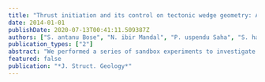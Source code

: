 ```yaml
---
title: "Thrust initiation and its control on tectonic wedge geometry: An insight from physical and numerical models"
date: 2014-01-01
publishDate: 2020-07-13T00:41:11.509387Z
authors: ["S. antanu Bose", "N. ibir Mandal", "P. uspendu Saha", "S. hamik Sarkar", "C. arolina Lithgow-Bertelloni"]
publication_types: ["2"]
abstract: "We performed a series of sandbox experiments to investigate the initiation of thrust ramping in tectonic wedges on a mechanically continuous basal decollement. The experiments show that the decollement slope (beta) is the key factor in controlling the location of thrust initiation with respect to the backstop (i.e. tectonic suture line). For beta = 0, the ramping begins right at the backstop, followed by sequential thrusting in the frontal direction, leading to a typical mono-vergent wedge. In contrast, the ramp initiates away from the backstop as beta > 0. Under this boundary condition an event of sequential back thrusting takes place prior to the onset of frontal thrust progression. These two-coupled processes eventually give rise to a bi-vergent geometry of the thrust wedge. Using the Drucker-Prager failure criterion in finite element (FE) models, we show the location of stress intensification to render a mechanical basis for the thrust initiation away from the backstop if beta > 0. Our physical and FE model results explain why the Main Central Thrust (MCT) is located far away from the Indo-Tibetan plate contact (ITSZ) in the Himalayan fold-and-thrust belts. (C) 2014 Elsevier Ltd. All rights reserved."
featured: false
publication: "*J. Struct. Geology*"
---
```


